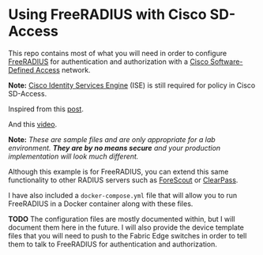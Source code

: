 # Using FreeRADIUS with Cisco SD-Access

This repo contains most of what you will need in order to configure [FreeRADIUS](https://freeradius.org/) for authentication and authorization with a [Cisco Software-Defined Access](https://www.cisco.com/c/en/us/solutions/enterprise-networks/software-defined-access/index.html) network.

**Note:** [Cisco Identity Services Engine](https://www.cisco.com/c/en/us/products/security/identity-services-engine/index.html) (ISE) is still required for policy in Cisco SD-Access.

Inspired from this [post](https://community.cisco.com/t5/networking-documents/how-to-use-group-based-policies-with-3rd-party-radius-using/ta-p/3930041).

And this [video](https://www.youtube.com/watch?v=ZoNKa9X1Xjk&list=UUHDBMhhEDalzaiFGXOhHJDg&index=1).


**Note:** _These are sample files and are only appropriate for a lab environment.  **They are by no means secure** and your production implementation will look much different._

Although this example is for FreeRADIUS, you can extend this same functionality to other RADIUS servers such as [ForeScout](https://www.forescout.com/) or [ClearPass](https://www.arubanetworks.com/products/security/network-access-control/).

I have also included a `docker-compose.yml` file that will allow you to run FreeRADIUS in a Docker container along with these files.

**TODO**
The configuration files are mostly documented within, but I will document them here in the future.  I will also provide the device template files that you will need to push to the Fabric Edge switches in order to tell them to talk to FreeRADIUS for authentication and authorization.